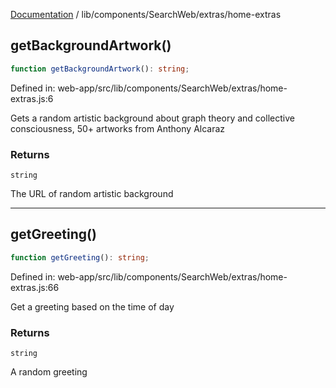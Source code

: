[Documentation](../../../../modules.md) / lib/components/SearchWeb/extras/home-extras

## getBackgroundArtwork()

```ts
function getBackgroundArtwork(): string;
```

Defined in: web-app/src/lib/components/SearchWeb/extras/home-extras.js:6

Gets a random artistic background about graph theory 
and collective consciousness, 50+ artworks from Anthony Alcaraz

### Returns

`string`

The URL of random artistic background

***

## getGreeting()

```ts
function getGreeting(): string;
```

Defined in: web-app/src/lib/components/SearchWeb/extras/home-extras.js:66

Get a greeting based on the time of day

### Returns

`string`

A random greeting
